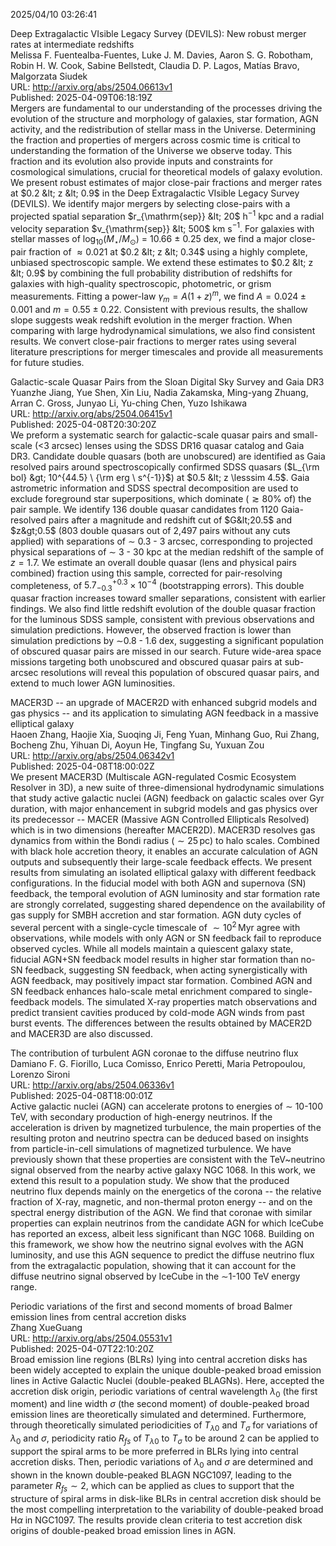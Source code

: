 2025/04/10 03:26:41  

Deep Extragalactic VIsible Legacy Survey (DEVILS): New robust merger
  rates at intermediate redshifts  
Melissa F. Fuentealba-Fuentes, Luke J. M. Davies, Aaron S. G. Robotham, Robin H. W. Cook, Sabine Bellstedt, Claudia D. P. Lagos, Matías Bravo, Malgorzata Siudek  
URL: http://arxiv.org/abs/2504.06613v1  
Published: 2025-04-09T06:18:19Z  
  Mergers are fundamental to our understanding of the processes driving the evolution of the structure and morphology of galaxies, star formation, AGN activity, and the redistribution of stellar mass in the Universe. Determining the fraction and properties of mergers across cosmic time is critical to understanding the formation of the Universe we observe today. This fraction and its evolution also provide inputs and constraints for cosmological simulations, crucial for theoretical models of galaxy evolution. We present robust estimates of major close-pair fractions and merger rates at $0.2 &lt; z &lt; 0.9$ in the Deep Extragalactic VIsible Legacy Survey (DEVILS). We identify major mergers by selecting close-pairs with a projected spatial separation $r_{\mathrm{sep}} &lt; 20$ h$^{-1}$ kpc and a radial velocity separation $v_{\mathrm{sep}} &lt; 500$ km s$^{-1}$. For galaxies with stellar masses of log$_{10}$($M_\star$/$M_\odot$) = 10.66 $\pm$ 0.25 dex, we find a major close-pair fraction of $\approx 0.021$ at $0.2 &lt; z &lt; 0.34$ using a highly complete, unbiased spectroscopic sample. We extend these estimates to $0.2 &lt; z &lt; 0.9$ by combining the full probability distribution of redshifts for galaxies with high-quality spectroscopic, photometric, or grism measurements. Fitting a power-law $\gamma_{m} = A(1 + z)^m$, we find $A = 0.024 \pm 0.001$ and $m = 0.55 \pm 0.22$. Consistent with previous results, the shallow slope suggests weak redshift evolution in the merger fraction. When comparing with large hydrodynamical simulations, we also find consistent results. We convert close-pair fractions to merger rates using several literature prescriptions for merger timescales and provide all measurements for future studies.   

Galactic-scale Quasar Pairs from the Sloan Digital Sky Survey and Gaia
  DR3  
Yuanzhe Jiang, Yue Shen, Xin Liu, Nadia Zakamska, Ming-yang Zhuang, Arran C. Gross, Junyao Li, Yu-ching Chen, Yuzo Ishikawa  
URL: http://arxiv.org/abs/2504.06415v1  
Published: 2025-04-08T20:30:20Z  
  We preform a systematic search for galactic-scale quasar pairs and small-scale (&lt;3 arcsec) lenses using the SDSS DR16 quasar catalog and Gaia DR3. Candidate double quasars (both are unobscured) are identified as Gaia resolved pairs around spectroscopically confirmed SDSS quasars ($L_{\rm bol} &gt; 10^{44.5} \ {\rm erg \ s^{-1}}$) at $0.5 &lt; z \lesssim 4.5$. Gaia astrometric information and SDSS spectral decomposition are used to exclude foreground star superpositions, which dominate ($\gtrsim 80\%$ of) the pair sample. We identify $136$ double quasar candidates from $1120$ Gaia-resolved pairs after a magnitude and redshift cut of $G&lt;20.5$ and $z&gt;0.5$ (803 double quasars out of 2,497 pairs without any cuts applied) with separations of $\sim$ 0.3 - 3 arcsec, corresponding to projected physical separations of $\sim$ 3 - 30 kpc at the median redshift of the sample of $z = 1.7$. We estimate an overall double quasar (lens and physical pairs combined) fraction using this sample, corrected for pair-resolving completeness, of $5.7_{-0.3}^{+0.3} \times 10^{-4}$ (bootstrapping errors). This double quasar fraction increases toward smaller separations, consistent with earlier findings. We also find little redshift evolution of the double quasar fraction for the luminous SDSS sample, consistent with previous observations and simulation predictions. However, the observed fraction is lower than simulation predictions by $\sim$0.8 - 1.6 dex, suggesting a significant population of obscured quasar pairs are missed in our search. Future wide-area space missions targeting both unobscured and obscured quasar pairs at sub-arcsec resolutions will reveal this population of obscured quasar pairs, and extend to much lower AGN luminosities.   

MACER3D -- an upgrade of MACER2D with enhanced subgrid models and gas
  physics -- and its application to simulating AGN feedback in a massive
  elliptical galaxy  
Haoen Zhang, Haojie Xia, Suoqing Ji, Feng Yuan, Minhang Guo, Rui Zhang, Bocheng Zhu, Yihuan Di, Aoyun He, Tingfang Su, Yuxuan Zou  
URL: http://arxiv.org/abs/2504.06342v1  
Published: 2025-04-08T18:00:02Z  
  We present MACER3D (Multiscale AGN-regulated Cosmic Ecosystem Resolver in 3D), a new suite of three-dimensional hydrodynamic simulations that study active galactic nuclei (AGN) feedback on galactic scales over Gyr duration, with major enhancement in subgrid models and gas physics over its predecessor -- MACER (Massive AGN Controlled Ellipticals Resolved) which is in two dimensions (hereafter MACER2D). MACER3D resolves gas dynamics from within the Bondi radius ($\sim 25\,\mathrm{pc}$) to halo scales. Combined with black hole accretion theory, it enables an accurate calculation of AGN outputs and subsequently their large-scale feedback effects. We present results from simulating an isolated elliptical galaxy with different feedback configurations. In the fiducial model with both AGN and supernova (SN) feedback, the temporal evolution of AGN luminosity and star formation rate are strongly correlated, suggesting shared dependence on the availability of gas supply for SMBH accretion and star formation. AGN duty cycles of several percent with a single-cycle timescale of $\sim 10^2\,\mathrm{Myr}$ agree with observations, while models with only AGN or SN feedback fail to reproduce observed cycles. While all models maintain a quiescent galaxy state, fiducial AGN+SN feedback model results in higher star formation than no-SN feedback, suggesting SN feedback, when acting synergistically with AGN feedback, may positively impact star formation. Combined AGN and SN feedback enhances halo-scale metal enrichment compared to single-feedback models. The simulated X-ray properties match observations and predict transient cavities produced by cold-mode AGN winds from past burst events. The differences between the results obtained by MACER2D and MACER3D are also discussed.   

The contribution of turbulent AGN coronae to the diffuse neutrino flux  
Damiano F. G. Fiorillo, Luca Comisso, Enrico Peretti, Maria Petropoulou, Lorenzo Sironi  
URL: http://arxiv.org/abs/2504.06336v1  
Published: 2025-04-08T18:00:01Z  
  Active galactic nuclei (AGN) can accelerate protons to energies of $\sim$ 10-100 TeV, with secondary production of high-energy neutrinos. If the acceleration is driven by magnetized turbulence, the main properties of the resulting proton and neutrino spectra can be deduced based on insights from particle-in-cell simulations of magnetized turbulence. We have previously shown that these properties are consistent with the TeV~neutrino signal observed from the nearby active galaxy NGC 1068. In this work, we extend this result to a population study. We show that the produced neutrino flux depends mainly on the energetics of the corona -- the relative fraction of X-ray, magnetic, and non-thermal proton energy -- and on the spectral energy distribution of the AGN. We find that coronae with similar properties can explain neutrinos from the candidate AGN for which IceCube has reported an excess, albeit less significant than NGC 1068. Building on this framework, we show how the neutrino signal evolves with the AGN luminosity, and use this AGN sequence to predict the diffuse neutrino flux from the extragalactic population, showing that it can account for the diffuse neutrino signal observed by IceCube in the $\sim$1-100 TeV energy range.   

Periodic variations of the first and second moments of broad Balmer
  emission lines from central accretion disks  
Zhang XueGuang  
URL: http://arxiv.org/abs/2504.05531v1  
Published: 2025-04-07T22:10:20Z  
  Broad emission line regions (BLRs) lying into central accretion disks has been widely accepted to explain the unique double-peaked broad emission lines in Active Galactic Nuclei (double-peaked BLAGNs). Here, accepted the accretion disk origin, periodic variations of central wavelength $\lambda_{0}$ (the first moment) and line width $\sigma$ (the second moment) of double-peaked broad emission lines are theoretically simulated and determined. Furthermore, through theoretically simulated periodicities of $T_{\lambda0}$ and $T_{\sigma}$ for variations of $\lambda_0$ and $\sigma$, periodicity ratio $R_{fs}$ of $T_{\lambda0}$ to $T_{\sigma}$ to be around 2 can be applied to support the spiral arms to be more preferred in BLRs lying into central accretion disks. Then, periodic variations of $\lambda_0$ and $\sigma$ are determined and shown in the known double-peaked BLAGN NGC1097, leading to the parameter $R_{fs}\sim2$, which can be applied as clues to support that the structure of spiral arms in disk-like BLRs in central accretion disk should be the most compelling interpretation to the variability of double-peaked broad H$\alpha$ in NGC1097. The results provide clean criteria to test accretion disk origins of double-peaked broad emission lines in AGN.   

